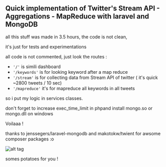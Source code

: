 ## Quick implementation of Twitter's Stream API - Aggregations - MapReduce with laravel and MongoDB

all this stuff was made in 3.5 hours, the code is not clean, 

it's just for tests and experimentations

all code is not commented, just look the routes :

-  ```'/'``` is simili dashboard 
- ```'/keywords'``` is for looking keyword after a map reduce
- ```'/stream'``` is for collecting data from Stream API of twitter ( it's quick ~2800 tweets / 10 sec)
- ```'/mapreduce'``` it's for mapreduce all keywords in all tweets

so i put my logic in services classes.

don't forget to increase exec_time_limit in phpand install mongo.so or mongo.dll on windows

Voilaaa !

thanks to jenssegers/laravel-mongodb and makotokw/twient for awsome composer packages :o 


![alt tag](http://www.google.fr/url?source=imglanding&ct=img&q=http://www.exeterengineering.com/wp-content/uploads/2014/07/potatoes.jpg&sa=X&ei=HmlaVZekLcKuU8H8gbAC&ved=0CAkQ8wc&usg=AFQjCNFsD8ASgvb5yzQmpBYLUHZwZjduIw)

somes potatoes for you !
